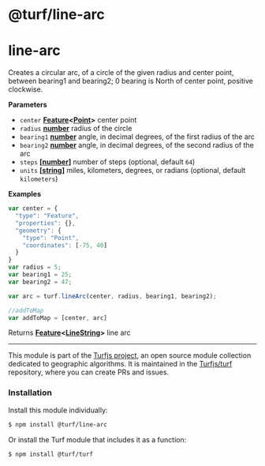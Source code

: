 # @turf/line-arc

# line-arc

Creates a circular arc, of a circle of the given radius and center point, between bearing1 and bearing2;
0 bearing is North of center point, positive clockwise.

**Parameters**

-   `center` **[Feature](http://geojson.org/geojson-spec.html#feature-objects)&lt;[Point](http://geojson.org/geojson-spec.html#point)>** center point
-   `radius` **[number](https://developer.mozilla.org/en-US/docs/Web/JavaScript/Reference/Global_Objects/Number)** radius of the circle
-   `bearing1` **[number](https://developer.mozilla.org/en-US/docs/Web/JavaScript/Reference/Global_Objects/Number)** angle, in decimal degrees, of the first radius of the arc
-   `bearing2` **[number](https://developer.mozilla.org/en-US/docs/Web/JavaScript/Reference/Global_Objects/Number)** angle, in decimal degrees, of the second radius of the arc
-   `steps` **\[[number](https://developer.mozilla.org/en-US/docs/Web/JavaScript/Reference/Global_Objects/Number)]** number of steps (optional, default `64`)
-   `units` **\[[string](https://developer.mozilla.org/en-US/docs/Web/JavaScript/Reference/Global_Objects/String)]** miles, kilometers, degrees, or radians (optional, default `kilometers`)

**Examples**

```javascript
var center = {
  "type": "Feature",
  "properties": {},
  "geometry": {
    "type": "Point",
    "coordinates": [-75, 40]
  }
}
var radius = 5;
var bearing1 = 25;
var bearing2 = 47;

var arc = turf.lineArc(center, radius, bearing1, bearing2);

//addToMap
var addToMap = [center, arc]
```

Returns **[Feature](http://geojson.org/geojson-spec.html#feature-objects)&lt;[LineString](http://geojson.org/geojson-spec.html#linestring)>** line arc

<!-- This file is automatically generated. Please don't edit it directly:
if you find an error, edit the source file (likely index.js), and re-run
./scripts/generate-readmes in the turf project. -->

---

This module is part of the [Turfjs project](http://turfjs.org/), an open source
module collection dedicated to geographic algorithms. It is maintained in the
[Turfjs/turf](https://github.com/Turfjs/turf) repository, where you can create
PRs and issues.

### Installation

Install this module individually:

```sh
$ npm install @turf/line-arc
```

Or install the Turf module that includes it as a function:

```sh
$ npm install @turf/turf
```
